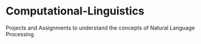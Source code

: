 # Computational-Linguistics
Projects and Assignments to understand the concepts of Natural Language Processing
